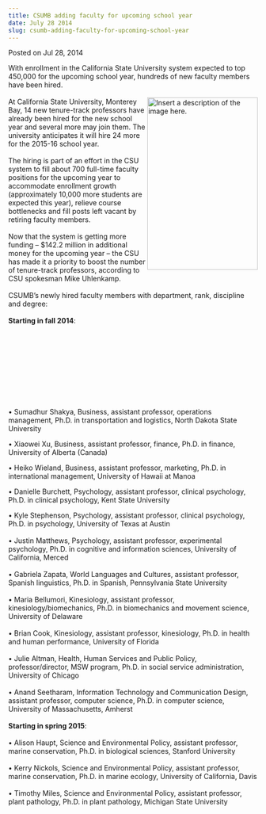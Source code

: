 ```yaml
---
title: CSUMB adding faculty for upcoming school year
date: July 28 2014
slug: csumb-adding-faculty-for-upcoming-school-year
---
```





<span class="date">Posted on Jul 28, 2014    </span>
<p>With enrollment in the California State University system
expected to top 450,000 for the upcoming school year, hundreds of
new faculty members have been hired.<br>
<br>
<img alt="Insert a description of the image here." src="http://news.csumb.edu/sites/default/files/65/attachments/news/images/armillary.png" style="float:right; width:223px; height:348px">At California
State University, Monterey Bay, 14 new tenure-track professors have
already been hired for the new school year and several more may
join them. The university anticipates it will hire 24 more for the
2015-16 school year.<br>
<br>
The hiring is part of an effort in the CSU system to fill about 700
full-time faculty positions for the upcoming year to accommodate
enrollment growth (approximately 10,000 more students are expected
this year), relieve course bottlenecks and fill posts left vacant
by retiring faculty members.<br>
<br>
Now that the system is getting more funding &#x2013; $142.2 million in
additional money for the upcoming year &#x2013; the CSU has made it a
priority to boost the number of tenure-track professors, according
to CSU spokesman Mike Uhlenkamp.<br>
<br>
CSUMB&#x2019;s newly hired faculty members with department, rank,
discipline and degree:<br>
<br>
<strong>Starting in fall 2014</strong>:</br></br></br></br></br></br></br></br></img></br></br></p>
<p>&#x2022; Sumadhur Shakya, Business, assistant professor, operations
management, Ph.D. in transportation and logistics, North Dakota
State University</p>
<p>&#x2022; Xiaowei Xu, Business, assistant professor, finance, Ph.D. in
finance, University of Alberta (Canada)</p>
<p>&#x2022; Heiko Wieland, Business, assistant professor, marketing, Ph.D.
in international management, University of Hawaii at Manoa</p>
<p>&#x2022; Danielle Burchett, Psychology, assistant professor, clinical
psychology, Ph.D. in clinical psychology, Kent State University</p>
<p>&#x2022; Kyle Stephenson, Psychology, assistant professor, clinical
psychology, Ph.D. in psychology, University of Texas at
Austin<br>
<br>
&#x2022; Justin Matthews, Psychology, assistant professor, experimental
psychology, Ph.D. in cognitive and information sciences, University
of California, Merced<br>
<br>
&#x2022; Gabriela Zapata, World Languages and Cultures, assistant
professor, Spanish linguistics, Ph.D. in Spanish, Pennsylvania
State University<br>
<br>
&#x2022; Maria Bellumori, Kinesiology, assistant professor,
kinesiology/biomechanics, Ph.D. in biomechanics and movement
science, University of Delaware<br>
<br>
&#x2022; Brian Cook, Kinesiology, assistant professor, kinesiology, Ph.D.
in health and human performance, University of Florida<br>
<br>
&#x2022; Julie Altman, Health, Human Services and Public Policy,
professor/director, MSW program, Ph.D. in social service
administration, University of Chicago<br>
<br>
&#x2022; Anand Seetharam, Information Technology and Communication Design,
assistant professor, computer science, Ph.D. in computer science,
University of Massachusetts, Amherst<br>
<br>
<strong>Starting in spring 2015</strong>:<br>
<br>
&#x2022; Alison Haupt, Science and Environmental Policy, assistant
professor, marine conservation, Ph.D. in biological sciences,
Stanford University<br>
<br>
&#x2022; Kerry Nickols, Science and Environmental Policy, assistant
professor, marine conservation, Ph.D. in marine ecology, University
of California, Davis<br>
<br>
&#x2022; Timothy Miles, Science and Environmental Policy, assistant
professor, plant pathology, Ph.D. in plant pathology, Michigan
State University</br></br></br></br></br></br></br></br></br></br></br></br></br></br></br></br></br></br></br></br></p>
<p><br>
&#xA0;</br></p>





